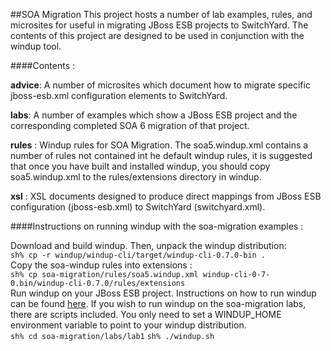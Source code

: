 ##SOA Migration
This project hosts a number of lab examples, rules, and microsites for useful in migrating JBoss ESB projects to SwitchYard.   The contents of this project are designed to be used in conjunction with the windup tool.

####Contents :

**advice**:  A number of microsites which document how to migrate specific jboss-esb.xml configuration elements to SwitchYard.

**labs**: A number of examples which show a JBoss ESB project and the corresponding completed SOA 6 migration of that project.

**rules** : Windup rules for SOA Migration.     The soa5.windup.xml contains a number of rules not contained int he default windup rules, it is suggested that once you have built and installed windup, you should copy soa5.windup.xml to the rules/extensions directory in windup. 

**xsl** : XSL documents designed to produce direct mappings from JBoss ESB configuration (jboss-esb.xml) to SwitchYard (switchyard.xml).   

####Instructions on running windup with the soa-migration examples :

Download and build windup.    Then, unpack the windup distribution: 
<br>
`sh% cp -r windup/windup-cli/target/windup-cli-0.7.0-bin .`
<br/>
Copy the soa-windup rules into extensions : 
<br>
`sh% cp soa-migration/rules/soa5.windup.xml windup-cli-0-7-0.bin/windup-cli-0.7.0/rules/extensions`
<br/>
Run windup on your JBoss ESB project.   Instructions on how to run windup can be found <a href="https://github.com/windup/windup/wiki/3.0-Execute-Windup">here</a>.    If you wish to run windup on the soa-migration labs, there are scripts included.    You only need to set a WINDUP_HOME environment variable to point to your windup distribution. 
<br>
`sh% cd soa-migration/labs/lab1`
`sh% ./windup.sh` 
</br>
